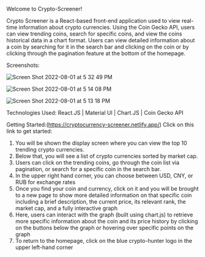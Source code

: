 Welcome to Crypto-Screener!

Crypto Screener is a React-based front-end application used to view real-time information about crypto currencies. Using the Coin Gecko API, users can view trending coins, search for specific coins, and view the coins historical data in a chart format. Users can view detailed information about a coin by searching for it in the search bar and clicking on the coin or by clicking through the pagination feature at the bottom of the homepage.

Screenshots: 

![Screen Shot 2022-08-01 at 5 32 49 PM](https://user-images.githubusercontent.com/100104797/182250305-b5939d7d-dbe2-4af4-ad23-6b5067bb2e3b.png)


![Screen Shot 2022-08-01 at 5 14 08 PM](https://user-images.githubusercontent.com/100104797/182248713-7a6247f7-a602-4935-8933-935157fc31c6.png)


![Screen Shot 2022-08-01 at 5 13 18 PM](https://user-images.githubusercontent.com/100104797/182248703-de50d871-1653-4c4a-b53e-105e27c77245.png)


Technologies Used: React.JS | Material UI | Chart.JS | Coin Gecko API


Getting Started:(https://cryptocurrency-screener.netlify.app/) Click on this link to get started:

  1. You will be shown the display screen where you can view the top 10 trending crypto currencies.
  2. Below that, you will see a list of crypto currencies sorted by market cap.
  3. Users can click on the trending coins, go through the coin list via pagination, or search for a specific coin in the search bar.
  4. In the upper right hand corner, you can choose between USD, CNY, or RUB for exchange rates
  5. Once you find your coin and currency, click on it and you will be brought to a new page to show more detailed information on that specific coin including a brief description, the current price, its relevant rank, the market cap, and a fully interactive graph
  6. Here, users can interact with the graph (built using chart.js) to retrieve more specific information about the coin and its price history by clicking on the buttons below the graph or hovering over specific points on the graph
  7. To return to the homepage, click on the blue crypto-hunter logo in the upper left-hand corner


